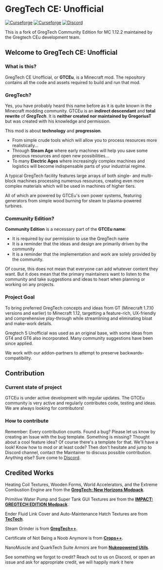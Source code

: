 # GregTech CE: Unofficial

[![Curseforge](http://cf.way2muchnoise.eu/full_557242_downloads.svg)](https://www.curseforge.com/minecraft/mc-mods/gregtech-ce-unofficial)  [![Curseforge](http://cf.way2muchnoise.eu/versions/For%20MC_557242_all.svg)](https://www.curseforge.com/minecraft/mc-mods/gregtech-ce-unofficial) <a title="Join us on Discord!" href="https://discord.gg/bWSWuYvURP"><img src="https://img.shields.io/discord/701354865217110096?label=GTCEu%20Discord&amp;logo=Discord&amp;style=?flat" alt="Discord"/></a>

This is a fork of GregTech Community Edition for MC 1.12.2 maintained by the Gregtech CEu development team.

## Welcome to GregTech CE: Unofficial
### What is this?
GregTech CE Unofficial, or **GTCEu**, is a Minecraft mod. The repository contains all the code and assets required to build and run that mod.

### GregTech?
Yes, you have probably heard this name before as it is quite known in the Minecraft modding community. GTCEu is an **indirect descendant** and **total rewrite** of _**GregTech**_.  It is **neither created nor maintained by GregoriusT** but was created with his knowledge and permission.

This mod is about **technology** and **progression**.
* From simple crude tools which will allow you to process resources more realistically...
* Through **Steam Age** where early machines will help you save some precious resources and open new possibilities...
* To many **Electric Ages** where increasingly complex machines and logistics will become indispensable parts of your industrial regime.

A typical GregTech facility features large arrays of both single- and multi-block machines processing numerous resources, creating even more complex materials which will be used in machines of higher tiers.

All of which are powered by GTCEu's own power systems, featuring generators from simple wood burning for steam to plasma-powered turbines.

### Community Edition?
**Community Edition** is a necessary part of the **GTCEu name**:
* It is required by our permission to use the GregTech name
* It is a reminder that the ideas and design are primarily driven by the community
* It is a reminder that the implementation and work are solely provided by the community.

Of course, this does not mean that everyone can add whatever content they want.  But it does mean that the primary maintainers want to listen to the community and take suggestions and ideas to heart when planning or working on any projects.

### Project Goal
To bring preferred GregTech concepts and ideas from GT (Minecraft 1.7.10 versions and earlier) to Minecraft 1.12, targetting a feature-rich, UX-friendly and comprehensive play-through while streamlining and eliminating bloat and make-work details.

Gregtech 5 Unofficial was used as an original base, with some ideas from GT4 and GT6 also incorporated. Many community suggestions have been since applied.

We work with our addon-partners to attempt to preserve backwards-compatibility.

## Contribution
### Current state of project
GTCEu is under active development with regular updates. The GTCEu community is very active and regularly contributes code, testing and ideas.
We are always looking for contributors!

### How to contribute
Remember: Every contribution counts.
Found a bug? Please let us know by creating an Issue with the bug template.
Something is missing? Thought about a cool feature idea? Of course there's a template for that.  We'll have a look!
Know how to mod or at least code? Then don't hesitate and jump to Discord channel, contact the Maintainer to discuss possible contribution.
Anything else? Sure come to [Discord](https://discord.gg/bWSWuYvURP).

## Credited Works
Heating Coil Textures, Wooden Forms, World Accelerators, and the Extreme Combustion Engine are from the **[GregTech: New Horizons Modpack](https://www.curseforge.com/minecraft/modpacks/gt-new-horizons)**.

Primitive Water Pump and Super Tank GUI Textures are from the **[IMPACT: GREGTECH EDITION Modpack](https://gtimpact.space/)**.

Ender Fluid Link Cover and Auto-Maintenance Hatch Textures are from **[TecTech](https://github.com/Technus/TecTech)**.

Steam Grinder is from **[GregTech++](https://www.curseforge.com/minecraft/mc-mods/gregtech-gt-gtplusplus)**.

Certificate of Not Being a Noob Anymore is from **[Crops++](https://www.curseforge.com/minecraft/mc-mods/berries)**.

NanoMuscle and QuarkTech Suite Armors are from **[Nukepowered Utils](https://www.curseforge.com/minecraft/mc-mods/nukepowered-utils)**.

See something we forgot to credit? Reach out to us on Discord, or open an issue and ask for appropriate credit, we will happily mark it here
